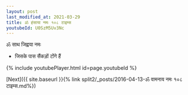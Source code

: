 ```yaml
---
layout: post
last_modified_at: 2021-03-29
title: ॐ हंसाया नमः १०८ टाइम्स
youtubeId: U0SzM5Uv3Nc
---
```

 
 
 ॐ साथ जिह्वया नमः  
 
 -  जिसके पास सैंकड़ों टोंगे हैं 
 
  
 
  
 
 
 
 
 
 


{% include youtubePlayer.html id=page.youtubeId %}
 
[Next]({{ site.baseurl }}{% link  split2/_posts/2016-04-13-ॐ वामनाय नमः १०८ टाइम्स.md%})
 

